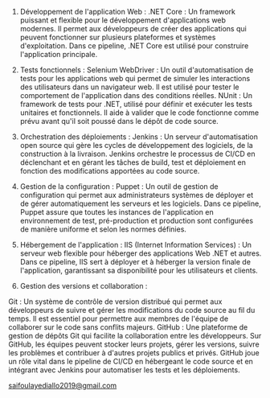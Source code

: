 1. Développement de l'application Web :
.NET Core : Un framework puissant et flexible pour le développement d'applications web modernes.
 Il permet aux développeurs de créer des applications qui peuvent fonctionner sur plusieurs plateformes et systèmes d'exploitation.
Dans ce pipeline, .NET Core est utilisé pour construire l'application principale.

3. Tests fonctionnels :
Selenium WebDriver : Un outil d'automatisation de tests pour les applications web qui permet de simuler les interactions des utilisateurs dans un navigateur web.
Il est utilisé pour tester le comportement de l'application dans des conditions réelles.
NUnit : Un framework de tests pour .NET, utilisé pour définir et exécuter les tests unitaires et fonctionnels.
Il aide à valider que le code fonctionne comme prévu avant qu'il soit poussé dans le dépôt de code source.

5. Orchestration des déploiements :
Jenkins : Un serveur d'automatisation open source qui gère les cycles de développement des logiciels, de la construction à la livraison.
 Jenkins orchestre le processus de CI/CD en déclenchant et en gérant les tâches de build, test et déploiement en fonction des modifications apportées au code source.

4. Gestion de la configuration :
Puppet : Un outil de gestion de configuration qui permet aux administrateurs systèmes de déployer et de gérer automatiquement les serveurs et les logiciels.
Dans ce pipeline, Puppet assure que toutes les instances de l'application en environnement de test,
pré-production et production sont configurées de manière uniforme et selon les normes définies.

6. Hébergement de l'application :
IIS (Internet Information Services) : Un serveur web flexible pour héberger des applications Web .NET et autres. Dans ce pipeline, IIS sert à déployer et à héberger la version finale de l'application, garantissant sa disponibilité pour les utilisateurs et clients.
6. Gestion des versions et collaboration :

Git : Un système de contrôle de version distribué qui permet aux développeurs de suivre et gérer les modifications du code source au fil du temps. 
Il est essentiel pour permettre aux membres de l'équipe de collaborer sur le code sans conflits majeurs.
GitHub : Une plateforme de gestion de dépôts Git qui facilite la collaboration entre les développeurs. 
Sur GitHub, les équipes peuvent stocker leurs projets, gérer les versions, suivre les problèmes et contribuer à d'autres projets publics et privés. 
GitHub joue un rôle vital dans le pipeline de CI/CD en hébergeant le code source et en intégrant avec Jenkins pour automatiser les tests et les déploiements.


saifoulayediallo2019@gmail.com
